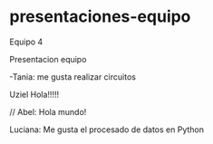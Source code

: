 # presentaciones-equipo
Equipo 4


Presentacion equipo

-Tania: me gusta realizar circuitos 

Uziel Hola!!!!!

// Abel: Hola mundo!

Luciana: Me gusta el procesado de datos en Python
